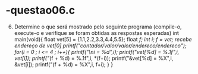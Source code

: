 # -questao06.c
6.	Determine o que será mostrado pelo seguinte programa (compile-o, execute-o e verifique se foram obtidas as respostas esperadas)
int main(void){
   float vet[5] = {1.1,2.2,3.3,4.4,5.5};
   float *f;
   int i;
   f = vet; recebe endereço de vet[0]
   printf("contador/valor/valor/endereco/endereco");
   for(i = 0 ; i <= 4 ; i++){
   printf("\ni = %d",i);
   printf("vet[%d] = %.1f",i, vet[i]);
   printf("*(f + %d) = %.1f",i, *(f+i));
   printf("&vet[%d] = %X",i, &vet[i]);
   printf("(f + %d) = %X",i, f+i);
   }
 }
